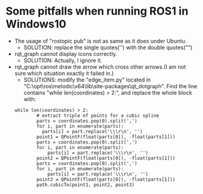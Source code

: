 # Some pitfalls when running ROS1 in Windows10
- The usage of "rostopic pub" is not as same as it does under Ubuntu.
    - SOLUTION: replace the single quotes('') with the double quotes("")
- rqt_graph cannot display icons correctly.
    - SOLUTION: Actually, I ignore it.
- rqt_graph cannot draw the arrow which cross other arrows.(I am not sure which situation exactly it failed in.)
    - SOLUTIONS: modify the "edge_item.py" located in "C:\opt\ros\melodic\x64\lib\site-packages\qt_dotgraph\". Find the line contains "while len(coordinates) > 2:", and replace the whole block with:
    ```
    while len(coordinates) > 2:
            # extract triple of points for a cubic spline
            parts = coordinates.pop(0).split(',')
            for i, part in enumerate(parts):
              parts[i] = part.replace('\\\r\n', '')
            point1 = QPointF(float(parts[0]), -float(parts[1]))
            parts = coordinates.pop(0).split(',')
            for i, part in enumerate(parts):
                parts[i] = part.replace('\\\r\n', '')
            point2 = QPointF(float(parts[0]), -float(parts[1]))
            parts = coordinates.pop(0).split(',')
            for i, part in enumerate(parts):
                parts[i] = part.replace('\\\r\n', '')
            point3 = QPointF(float(parts[0]), -float(parts[1]))
            path.cubicTo(point1, point2, point3)
    ```

    